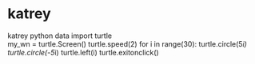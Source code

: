 # katrey
katrey python data
import turtle             
my_wn = turtle.Screen()
turtle.speed(2)
for i in range(30):
   turtle.circle(5*i)
   turtle.circle(-5*i)
   turtle.left(i)
turtle.exitonclick()
